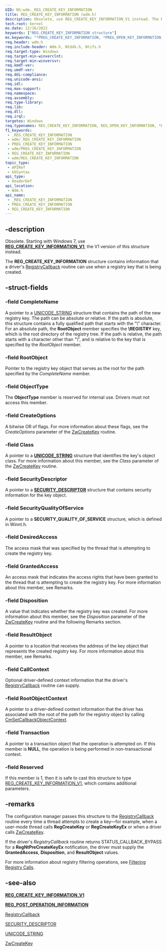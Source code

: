 ```yaml
---
UID: NS:wdm._REG_CREATE_KEY_INFORMATION
title: REG_CREATE_KEY_INFORMATION (wdm.h)
description: Obsolete, use REG_CREATE_KEY_INFORMATION_V1 instead. The REG_CREATE_KEY_INFORMATION structure contains information that a driver's RegistryCallback routine can use when a registry key that is being created.
tech.root: kernel
ms.date: 12/16/2022
keywords: ["REG_CREATE_KEY_INFORMATION structure"]
ms.keywords: "*PREG_CREATE_KEY_INFORMATION, *PREG_OPEN_KEY_INFORMATION, PREG_CREATE_KEY_INFORMATION, PREG_CREATE_KEY_INFORMATION structure pointer [Kernel-Mode Driver Architecture], PREG_OPEN_KEY_INFORMATION, PREG_OPEN_KEY_INFORMATION structure pointer [Kernel-Mode Driver Architecture], REG_CREATE_KEY_INFORMATION, REG_CREATE_KEY_INFORMATION structure [Kernel-Mode Driver Architecture], REG_OPEN_KEY_INFORMATION, REG_OPEN_KEY_INFORMATION structure [Kernel-Mode Driver Architecture], _REG_CREATE_KEY_INFORMATION, kernel.reg_create_key_information, kstruct_d_08c0de2c-94fb-4c4f-888c-e3485f213224.xml, wdm/PREG_CREATE_KEY_INFORMATION, wdm/PREG_OPEN_KEY_INFORMATION, wdm/REG_CREATE_KEY_INFORMATION, wdm/REG_OPEN_KEY_INFORMATION"
req.header: wdm.h
req.include-header: Wdm.h, Ntddk.h, Ntifs.h
req.target-type: Windows
req.target-min-winverclnt:
req.target-min-winversvr: 
req.kmdf-ver: 
req.umdf-ver: 
req.ddi-compliance: 
req.unicode-ansi: 
req.idl: 
req.max-support: 
req.namespace: 
req.assembly: 
req.type-library: 
req.lib: 
req.dll: 
req.irql: 
targetos: Windows
req.typenames: REG_CREATE_KEY_INFORMATION, REG_OPEN_KEY_INFORMATION, *PREG_CREATE_KEY_INFORMATION, *PREG_OPEN_KEY_INFORMATION
f1_keywords:
 - _REG_CREATE_KEY_INFORMATION
 - wdm/_REG_CREATE_KEY_INFORMATION
 - PREG_CREATE_KEY_INFORMATION
 - wdm/PREG_CREATE_KEY_INFORMATION
 - REG_CREATE_KEY_INFORMATION
 - wdm/REG_CREATE_KEY_INFORMATION
topic_type:
 - APIRef
 - kbSyntax
api_type:
 - HeaderDef
api_location:
 - Wdm.h
api_name:
 - _REG_CREATE_KEY_INFORMATION
 - PREG_CREATE_KEY_INFORMATION
 - REG_CREATE_KEY_INFORMATION
---
```


## -description

Obsolete. Starting with Windows 7, use [**REG_CREATE_KEY_INFORMATION_V1**](/windows-hardware/drivers/ddi/wdm/ns-wdm-_reg_create_key_information_v1), the V1 version of this structure instead.

The **REG_CREATE_KEY_INFORMATION** structure contains information that a driver's [RegistryCallback](/windows-hardware/drivers/ddi/wdm/nc-wdm-ex_callback_function) routine can use when a registry key that is being created.

## -struct-fields

### -field CompleteName

A pointer to a [UNICODE_STRING](/windows/win32/api/ntdef/ns-ntdef-_unicode_string) structure that contains the path of the new registry key. The path can be absolute or relative. If the path is absolute, this structure contains a fully qualified path that starts with the "\\" character. For an absolute path, the **RootObject** member specifies the **\REGISTRY** key, which is the root directory of the registry tree. If the path is relative, the path starts with a character other than "\\", and is relative to the key that is specified by the *RootObject* member.

### -field RootObject

Pointer to the registry key object that serves as the root for the path specified by the *CompleteName* member.

### -field ObjectType

The **ObjectType** member is reserved for internal use. Drivers must not access this member.

### -field CreateOptions

A bitwise OR of flags. For more information about these flags, see the *CreateOptions* parameter of the [ZwCreateKey](/windows-hardware/drivers/ddi/wdm/nf-wdm-zwcreatekey) routine.

### -field Class

A pointer to a [**UNICODE_STRING**](/windows/win32/api/ntdef/ns-ntdef-_unicode_string) structure that identifies the key's object class. For more information about this member, see the *Class* parameter of the [ZwCreateKey](/windows-hardware/drivers/ddi/wdm/nf-wdm-zwcreatekey) routine.

### -field SecurityDescriptor

A pointer to a [**SECURITY_DESCRIPTOR**](/windows-hardware/drivers/ddi/ntifs/ns-ntifs-_security_descriptor) structure that contains security information for the key object.

### -field SecurityQualityOfService

A pointer to a **SECURITY_QUALITY_OF_SERVICE** structure, which is defined in Winnt.h.

### -field DesiredAccess

The access mask that was specified by the thread that is attempting to create the registry key.

### -field GrantedAccess

An access mask that indicates the access rights that have been granted to the thread that is attempting to create the registry key. For more information about this member, see Remarks.

### -field Disposition

A value that indicates whether the registry key was created. For more information about this member, see the *Disposition* parameter of the [ZwCreateKey](/windows-hardware/drivers/ddi/wdm/nf-wdm-zwcreatekey) routine and the following Remarks section.

### -field ResultObject

A pointer to a location that receives the address of the key object that represents the created registry key. For more information about this member, see Remarks.

### -field CallContext

Optional driver-defined context information that the driver's [RegistryCallback](/windows-hardware/drivers/ddi/wdm/nc-wdm-ex_callback_function) routine can supply.

### -field RootObjectContext

A pointer to a driver-defined context information that the driver has associated with the root of the path for the registry object by calling [CmSetCallbackObjectContext](/windows-hardware/drivers/ddi/wdm/nf-wdm-cmsetcallbackobjectcontext).

### -field Transaction

A pointer to a transaction object that the operation is attempted on. If this member is **NULL**, the operation is being performed in non-transactional context.

### -field Reserved

If this member is 1, then it is safe to cast this structure to type [REG_CREATE_KEY_INFORMATION_V1](/windows-hardware/drivers/ddi/wdm/ns-wdm-_reg_create_key_information_v1), which contains additional parameters.

## -remarks

The configuration manager passes this structure to the [RegistryCallback](/windows-hardware/drivers/ddi/wdm/nc-wdm-ex_callback_function) routine every time a thread attempts to create a key—for example, when a user-mode thread calls **RegCreateKey** or **RegCreateKeyEx** or when a driver calls [ZwCreateKey](/windows-hardware/drivers/ddi/wdm/nf-wdm-zwcreatekey).

If the driver's *RegistryCallback* routine returns STATUS_CALLBACK_BYPASS for a **RegNtPreCreateKeyEx** notification, the driver must supply the **GrantedAccess**, **Disposition**, and **ResultObject** values.

For more information about registry filtering operations, see [Filtering Registry Calls](/windows-hardware/drivers/kernel/filtering-registry-calls).

## -see-also

[**REG_CREATE_KEY_INFORMATION_V1**](/windows-hardware/drivers/ddi/wdm/ns-wdm-_reg_create_key_information_v1)

[**REG_POST_OPERATION_INFORMATION**](/windows-hardware/drivers/ddi/wdm/ns-wdm-_reg_post_operation_information)

[RegistryCallback](/windows-hardware/drivers/ddi/wdm/nc-wdm-ex_callback_function)

[SECURITY_DESCRIPTOR](/windows-hardware/drivers/ddi/ntifs/ns-ntifs-_security_descriptor)

[UNICODE_STRING](/windows/win32/api/ntdef/ns-ntdef-_unicode_string)

[ZwCreateKey](/windows-hardware/drivers/ddi/wdm/nf-wdm-zwcreatekey)

